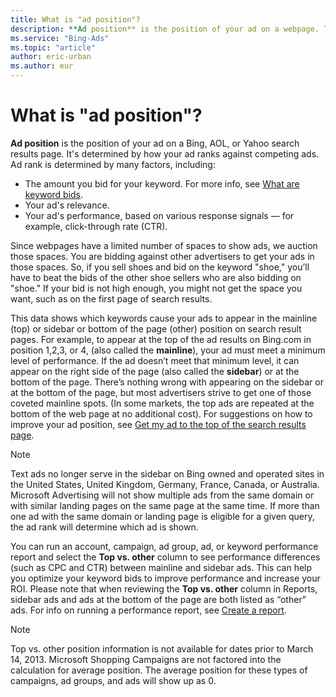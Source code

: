 ```yaml
---
title: What is "ad position"?
description: **Ad position** is the position of your ad on a webpage. This article will explain how that position in determined.
ms.service: "Bing-Ads"
ms.topic: "article"
author: eric-urban
ms.author: eur
---
```


# What is "ad position"?

**Ad position** is the position of your ad on a Bing, AOL, or Yahoo search results page. It's determined by how your ad ranks against competing ads. Ad rank is determined by many factors, including:

- The amount you bid for your keyword. For more info, see [What are keyword bids](./hlp_BA_CONC_NewAd_SetCampaignBudgetAndBidAmounts.md).
- Your ad's relevance.
- Your ad's performance, based on various response signals — for example, click-through rate (CTR).

Since webpages have a limited number of spaces to show ads, we auction those spaces. You are bidding against other advertisers to get your ads in those spaces. So, if you sell shoes and bid on the keyword "shoe," you’ll have to beat the bids of the other shoe sellers who are also bidding on "shoe." If your bid is not high enough, you might not get the space you want, such as on the first page of search results.

This data shows which keywords cause your ads to appear in the mainline (top) or sidebar or bottom of the page (other) position on search result pages. For example, to appear at the top of the ad results on Bing.com in position 1,2,3, or 4, (also called the **mainline**), your ad must meet a minimum level of performance. If the ad doesn’t meet that minimum level, it can appear on the right side of the page (also called the **sidebar**) or at the bottom of the page. There’s nothing wrong with appearing on the sidebar or at the bottom of the page, but most advertisers strive to get one of those coveted mainline spots. (In some markets, the top ads are repeated at the bottom of the web page at no additional cost). For suggestions on how to improve your ad position, see [Get my ad to the top of the search results page](./hlp_BA_CONC_ImproveAdPosition.md).

> [!NOTE]
> Text ads no longer serve in the sidebar on Bing owned and operated sites in the United States, United Kingdom, Germany, France, Canada, or Australia.
> Microsoft Advertising will not show multiple ads from the same domain or with similar landing pages on the same page at the same time. If more than one ad with the same domain or landing page is eligible for a given query, the ad rank will determine which ad is shown.

You can run an account, campaign, ad group, ad, or keyword performance report and select the **Top vs. other** column to see performance differences (such as CPC and CTR) between mainline and sidebar ads. This can help you optimize your keyword bids to improve performance and increase your ROI. Please note that when reviewing the **Top vs. other** column in Reports, sidebar ads and ads at the bottom of the page are both listed as “other” ads. For info on running a performance report, see [Create a report](./hlp_BA_PROC_CreateReport.md).

> [!NOTE]
> Top vs. other position information is not available for dates prior to March 14, 2013.
> Microsoft Shopping Campaigns are not factored into the calculation for average position. The average position for these types of campaigns, ad groups, and ads will show up as 0.


